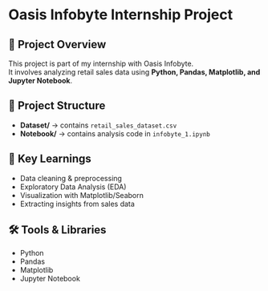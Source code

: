 # Oasis Infobyte Internship Project

## 📌 Project Overview
This project is part of my internship with Oasis Infobyte.  
It involves analyzing retail sales data using **Python, Pandas, Matplotlib, and Jupyter Notebook**.  

## 📂 Project Structure
- **Dataset/** → contains `retail_sales_dataset.csv`  
- **Notebook/** → contains analysis code in `infobyte_1.ipynb`  

## 🚀 Key Learnings
- Data cleaning & preprocessing  
- Exploratory Data Analysis (EDA)  
- Visualization with Matplotlib/Seaborn  
- Extracting insights from sales data  

## 🛠️ Tools & Libraries
- Python  
- Pandas  
- Matplotlib  
- Jupyter Notebook  
